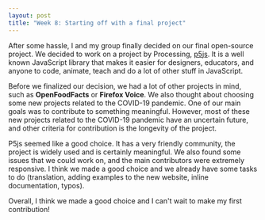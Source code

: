 ```yaml
---
layout: post
title: "Week 8: Starting off with a final project"
---
```


After some hassle, I and my group finally decided on our final open-source project. We decided to work on a project by Processing, [p5js](https://github.com/processing/p5.js). It is a well known JavaScript library that makes it easier for designers, educators, and anyone to code, animate, teach and do a lot of other stuff in JavaScript. 

Before we finalized our decision, we had a lot of other projects in mind, such as **OpenFoodFacts** or **Firefox Voice**. We also thought about choosing some new projects related to the COVID-19 pandemic. One of our main goals was to contribute to something meaningful. However, most of these new projects related to the COVID-19 pandemic have an uncertain future, and other criteria for contribution is the longevity of the project.

P5js seemed like a good choice. It has a very friendly community, the project is widely used and is certainly meaningful. We also found some issues that we could work on, and the main contributors were extremely responsive. I think we made a good choice and we already have some tasks to do (translation, adding examples to the new website, inline documentation, typos).

Overall, I think we made a good choice and I can't wait to make my first contribution!
